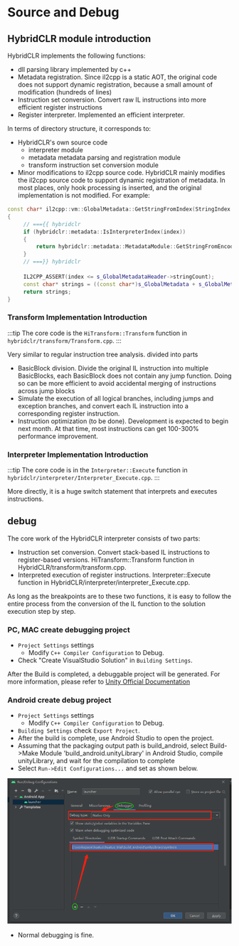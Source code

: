 #  Source and Debug

## HybridCLR module introduction

HybridCLR implements the following functions:

- dll parsing library implemented by c++
- Metadata registration. Since il2cpp is a static AOT, the original code does not support dynamic registration, because a small amount of modification (hundreds of lines)
- Instruction set conversion. Convert raw IL instructions into more efficient register instructions
- Register interpreter. Implemented an efficient interpreter.

In terms of directory structure, it corresponds to:

- HybridCLR's own source code
   - interpreter module
   - metadata metadata parsing and registration module
   - transform instruction set conversion module
- Minor modifications to il2cpp source code. HybridCLR mainly modifies the il2cpp source code to support dynamic registration of metadata. In most places, only hook processing is inserted, and the original implementation is not modified. For example:

```cpp
const char* il2cpp::vm::GlobalMetadata::GetStringFromIndex(StringIndex index)
{
     // ==={{ hybridclr
     if (hybridclr::metadata::IsInterpreterIndex(index))
     {
         return hybridclr::metadata::MetadataModule::GetStringFromEncodeIndex(index);
     }
     // ===}} hybridclr

     IL2CPP_ASSERT(index <= s_GlobalMetadataHeader->stringCount);
     const char* strings = ((const char*)s_GlobalMetadata + s_GlobalMetadataHeader->stringOffset) + index;
     return strings;
}
```

### Transform Implementation Introduction

:::tip
The core code is the `HiTransform::Transform` function in `hybridclr/transform/Transform.cpp`.
:::

Very similar to regular instruction tree analysis. divided into parts

- BasicBlock division. Divide the original IL instruction into multiple BasicBlocks, each BasicBlock does not contain any jump function. Doing so can be more efficient to avoid accidental merging of instructions across jump blocks
- Simulate the execution of all logical branches, including jumps and exception branches, and convert each IL instruction into a corresponding register instruction.
- Instruction optimization (to be done). Development is expected to begin next month. At that time, most instructions can get 100-300% performance improvement.

### Interpreter Implementation Introduction

:::tip
The core code is in the `Interpreter::Execute` function in `hybridclr/interpreter/Interpreter_Execute.cpp`.
:::

More directly, it is a huge switch statement that interprets and executes instructions.

## debug

The core work of the HybridCLR interpreter consists of two parts:

- Instruction set conversion. Convert stack-based IL instructions to register-based versions. HiTransform::Transform function in HybridCLR/transform/transform.cpp.
- Interpreted execution of register instructions. Interpreter::Execute function in HybridCLR/interpreter/interpreter_Execute.cpp.

As long as the breakpoints are to these two functions, it is easy to follow the entire process from the conversion of the IL function to the solution execution step by step.

### PC, MAC create debugging project

- `Project Settings` settings
   - Modify `C++ Compiler Configuration` to Debug.
- Check "Create VisualStudio Solution" in `Building Settings`.

After the Build is completed, a debuggable project will be generated. For more information, please refer to [Unity Official Documentation](https://docs.unity3d.com/2020.3/Documentation/Manual/windowsstore-debugging-il2cpp.html)

### Android create debug project

- `Project Settings` settings
   - Modify `C++ Compiler Configuration` to Debug.
- `Building Settings` check `Export Project`.
- After the build is complete, use Android Studio to open the project.
- Assuming that the packaging output path is build_android, select Build->Make Module 'build_android.unityLibrary' in Android Studio, compile unityLibrary, and wait for the compilation to complete
- Select `Run->Edit Configurations...` and set as shown below.

![android studio debug](/img/hybridclr/android_studio_debug.png)
- Normal debugging is fine.
